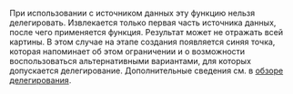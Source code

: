 
При использовании с источником данных эту функцию нельзя делегировать. Извлекается только первая часть источника данных, после чего применяется функция. Результат может не отражать всей картины.  В этом случае на этапе создания появляется синяя точка, которая напоминает об этом ограничении и о возможности воспользоваться альтернативными вариантами, для которых допускается делегирование. Дополнительные сведения см. в [обзоре делегирования](../maker/canvas-apps/delegation-overview.md).

